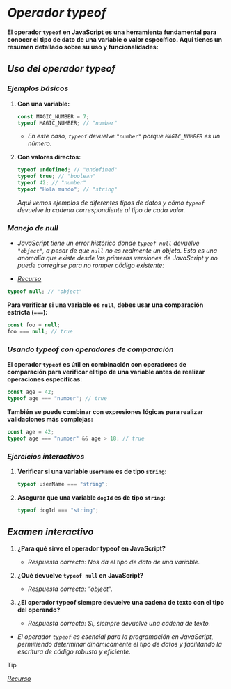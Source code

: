 <!-- Autor: Daniel Benjamin Perez Morales -->
<!-- GitHub: https://github.com/D4nitrix13 -->
<!-- GitLab: https://gitlab.com/D4nitrix13 -->
<!-- Correo electrónico: danielperezdev@proton.me -->

# ***Operador typeof***

**El operador `typeof` en JavaScript es una herramienta fundamental para conocer el tipo de dato de una variable o valor específico. Aquí tienes un resumen detallado sobre su uso y funcionalidades:**

## ***Uso del operador typeof***

### ***Ejemplos básicos***

1. **Con una variable:**

   ```javascript
   const MAGIC_NUMBER = 7;
   typeof MAGIC_NUMBER; // "number"
   ```

   - *En este caso, `typeof` devuelve `"number"` porque `MAGIC_NUMBER` es un número.*

2. **Con valores directos:**

   ```javascript
   typeof undefined; // "undefined"
   typeof true; // "boolean"
   typeof 42; // "number"
   typeof "Hola mundo"; // "string"
   ```

   *Aquí vemos ejemplos de diferentes tipos de datos y cómo `typeof` devuelve la cadena correspondiente al tipo de cada valor.*

### ***Manejo de null***

- *JavaScript tiene un error histórico donde `typeof null` devuelve `"object"`, a pesar de que `null` no es realmente un objeto. Esto es una anomalía que existe desde las primeras versiones de JavaScript y no puede corregirse para no romper código existente:*

- *[Recurso](https://2ality.com/2013/10/typeof-null.html "https://2ality.com/2013/10/typeof-null.html")*

```javascript
typeof null; // "object"
```

**Para verificar si una variable es `null`, debes usar una comparación estricta (`===`):**

```javascript
const foo = null;
foo === null; // true
```

### ***Usando typeof con operadores de comparación***

**El operador `typeof` es útil en combinación con operadores de comparación para verificar el tipo de una variable antes de realizar operaciones específicas:**

```javascript
const age = 42;
typeof age === "number"; // true
```

**También se puede combinar con expresiones lógicas para realizar validaciones más complejas:**

```javascript
const age = 42;
typeof age === "number" && age > 18; // true
```

### ***Ejercicios interactivos***

1. **Verificar si una variable `userName` es de tipo `string`:**

   ```javascript
   typeof userName === "string";
   ```

2. **Asegurar que una variable `dogId` es de tipo `string`:**

   ```javascript
   typeof dogId === "string";
   ```

## ***Examen interactivo***

1. **¿Para qué sirve el operador typeof en JavaScript?**
   - *Respuesta correcta: Nos da el tipo de dato de una variable.*

2. **¿Qué devuelve `typeof null` en JavaScript?**
   - *Respuesta correcta: "object".*

3. **¿El operador typeof siempre devuelve una cadena de texto con el tipo del operando?**
   - *Respuesta correcta: Sí, siempre devuelve una cadena de texto.*

- *El operador `typeof` es esencial para la programación en JavaScript, permitiendo determinar dinámicamente el tipo de datos y facilitando la escritura de código robusto y eficiente.*

> [!TIP]
> *[Recurso](https://www.aprendejavascript.dev/clase/introduccion/operador-typeof "https://www.aprendejavascript.dev/clase/introduccion/operador-typeof")*
